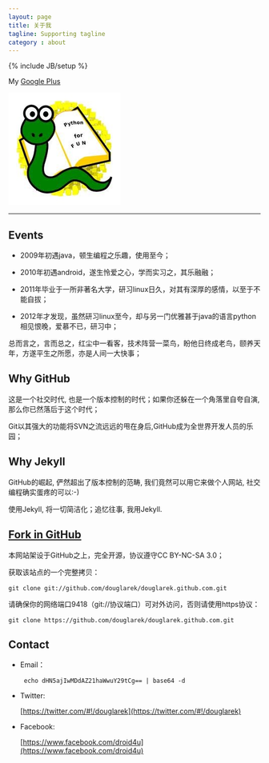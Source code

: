```yaml
---
layout: page
title: 关于我
tagline: Supporting tagline
category : about
---
```

{% include JB/setup %}

My [Google Plus](https://plus.google.com/u/0/104987494041376032503)

[![Alt text](/images/python.jpg)](https://plus.google.com/u/0/104987494041376032503)

---

## Events

* 2009年初遇java，顿生编程之乐趣，使用至今；

* 2010年初遇android，遂生怜爱之心，学而实习之，其乐融融；

* 2011年毕业于一所非著名大学，研习linux日久，对其有深厚的感情，以至于不能自拔；

* 2012年才发现，虽然研习linux至今，却与另一门优雅甚于java的语言python相见恨晚，爱慕不已，研习中；

总而言之，言而总之，红尘中一看客，技术阵营一菜鸟，盼他日终成老鸟，颐养天年，方遂平生之所愿，亦是人间一大快事；

## Why GitHub

这是一个社交时代, 也是一个版本控制的时代；如果你还躲在一个角落里自夸自演, 那么你已然落后于这个时代；

Git以其强大的功能将SVN之流远远的甩在身后,GitHub成为全世界开发人员的乐园；

## Why Jekyll

GitHub的崛起, 俨然超出了版本控制的范畴, 我们竟然可以用它来做个人网站, 社交编程确实蛋疼的可以:-)

使用Jekyll, 将一切简洁化；追忆往事, 我用Jekyll.

## [Fork in GitHub](https://github.com/douglarek/douglarek.github.com)

本网站架设于GitHub之上，完全开源，协议遵守CC BY-NC-SA 3.0；

获取该站点的一个完整拷贝：

    git clone git://github.com/douglarek/douglarek.github.com.git

请确保你的网络端口9418（git://协议端口）可对外访问，否则请使用https协议：

    git clone https://github.com/douglarek/douglarek.github.com.git

## Contact

* Email：

       echo dHN5ajIwMDdAZ21haWwuY29tCg== | base64 -d

* Twitter:

    [https://twitter.com/#!/douglarek](https://twitter.com/#!/douglarek)

* Facebook:

    [https://www.facebook.com/droid4u](https://www.facebook.com/droid4u)
